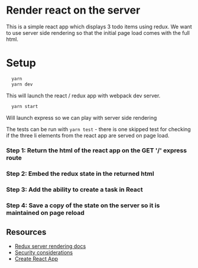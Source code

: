 # Render react on the server

This is a simple react app which displays 3 todo items using redux. We want to use server side rendering so that the initial page load comes with the full html.

# Setup

```javascript
  yarn 
  yarn dev
```
This will launch the react / redux app with webpack dev server.

```javascript
  yarn start
```
Will launch express so we can play with server side rendering

The tests can be run with `yarn test` - there is one skipped test for checking if the three li elements from the react app are served on page load.

### Step 1: Return the html of the react app on the GET '/' express route

### Step 2: Embed the redux state in the returned html

### Step 3: Add the ability to create a task in React

### Step 4: Save a copy of the state on the server so it is maintained on page reload

## Resources

* [Redux server rendering docs](http://redux.js.org/docs/recipes/ServerRendering.html)
* [Security considerations](http://redux.js.org/docs/recipes/ServerRendering.html#security-considerations)
* [Create React App](https://github.com/facebookincubator/create-react-app/)
